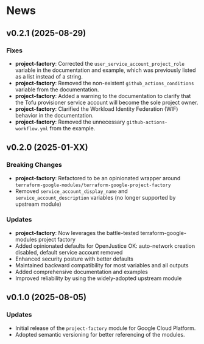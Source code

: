 # News

## v0.2.1 (2025-08-29)

### Fixes
- **project-factory**: Corrected the `user_service_account_project_role` variable in the documentation and example, which was previously listed as a list instead of a string.
- **project-factory**: Removed the non-existent `github_actions_conditions` variable from the documentation.
- **project-factory**: Added a warning to the documentation to clarify that the Tofu provisioner service account will become the sole project owner.
- **project-factory**: Clarified the Workload Identity Federation (WIF) behavior in the documentation.
- **project-factory**: Removed the unnecessary `github-actions-workflow.yml` from the example.

## v0.2.0 (2025-01-XX)

### Breaking Changes
- **project-factory**: Refactored to be an opinionated wrapper around `terraform-google-modules/terraform-google-project-factory`
- Removed `service_account_display_name` and `service_account_description` variables (no longer supported by upstream module)

### Updates
- **project-factory**: Now leverages the battle-tested terraform-google-modules project factory
- Added opinionated defaults for OpenJustice OK: auto-network creation disabled, default service account removed
- Enhanced security posture with better defaults
- Maintained backward compatibility for most variables and all outputs
- Added comprehensive documentation and examples
- Improved reliability by using the widely-adopted upstream module

## v0.1.0 (2025-08-05)

### Updates
- Initial release of the `project-factory` module for Google Cloud Platform.
- Adopted semantic versioning for better referencing of the modules.


